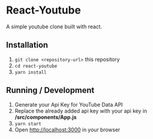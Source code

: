# React-Youtube
A simple youtube clone built with react.


## Installation

1. `git clone <repository-url>` this repository
2. `cd react-youtube`
3. `yarn install`

## Running / Development

1. Generate your Api Key for YouTube Data API
2. Replace the already added api key with your api key in **/src/components/App.js**
3. `yarn start`
4. Open <http://localhost:3000> in your browser